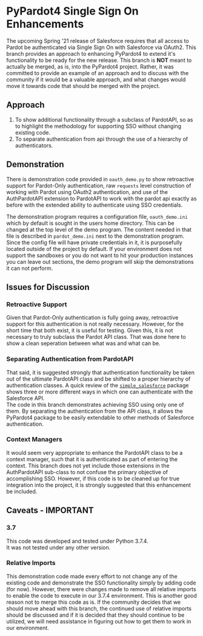 # PyPardot4 Single Sign On Enhancements

The upcoming Spring '21 release of Salesforce requires that all access to Pardot
be authenticated via Single Sign On with Salesforce via OAuth2.  This branch provides
an approach to enhancing PyPardot4 to extend it's functionality to be ready for 
the new release.  This branch is **NOT** meant to actually be merged, as is, into 
the PyPardot4 project.  Rather, it was committed to provide an example of an approach
and to discuss with the community if it would be a valuable approach, and what changes
would move it towards code that should be merged with the project.

## Approach

1. To show additional functionality through a subclass of PardotAPI, so as to highlight the 
   methodology for supporting SSO without changing existing code.
1. To separate authentication from api through the use of a hierarchy of authenticators.

## Demonstration

There is demonstration code provided in `oauth_demo.py` to show retroactive support for Pardot-Only 
authentication, raw `requests` level construction of working with Pardot using
OAuth2 authentication, and use of the AuthPardotAPI extension to PardotAPI to
work with the pardot api exactly as before with the extended ability to authenticate
using SSO credentials.

The demonstration program requires a configuration file, `oauth_demo.ini` which by default
is sought in the users home directory.  This can be changed at the top level of the
demo program.  The content needed in that file is described in `pardot_demo.ini` next to 
the demonstration program.  Since the config file will have private credentials in it, 
it is purposefully located outside of the project by default.  If your environment
does not support the sandboxes or you do not want to hit your production instances you 
can leave out sections, the demo program will skip the demonstrations it can not perform.

## Issues for Discussion

### Retroactive Support

Given that Pardot-Only authentication is fully going away, retroactive support for 
this authentication is not really necessary.  However, for the short time that both exist, it
is useful for testing.  Given this, it is not necessary to truly subclass the Pardot API class.
That was done here to show a clean seperation between what was and what can be.

### Separating Authentication from PardotAPI

That said, it is suggested strongly that authentication functionality be taken out of the 
ultimate PardotAPI class and be shifted to a proper hierarchy of authentication classes.
A quick review of the 
[`simple_salesforce`](https://github.com/simple-salesforce/simple-salesforce) package shows
three or more different ways in which one can authenticate with the Salesforce API.  
The code in this branch demonstrates achieving SSO using only one of them.  By separating
the authentication from the API class, it allows the PyPardot4 package to be easily extendable
to other methods of Salesforce authentication.

### Context Managers

It would seem very appropriate to enhance the PardotAPI class to be a context manager, such 
that it is authenticated as part of entering the context.  This branch does not yet include
those extensions in the AuthPardotAPI sub-class to not confuse the primary objective of
accomplishing SSO.  However, if this code is to be cleaned up for true integration into 
the project, it is strongly suggested that this enhancement be included.

## Caveats - IMPORTANT

### 3.7

This code was developed and tested under Python 3.7.4.  
It was not tested under any other version. 

### Relative Imports

This demonstration code made every effort to not change any of the existing code and demonstrate
the SSO functionality simply by adding code (for now).  However, there were changes made to 
remove all relative imports to enable the code to execute in our 3.7.4 environment.
This is another good reason not to merge this code as is.  If the community decides
that we should move ahead with this branch, the continued use of relative imports should
be discussed and if it is decided that they should continue to be utilized, we will need
assistance in figuring out how to get them to work in our environment.

